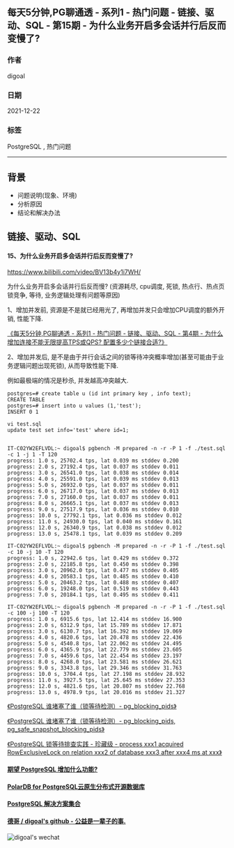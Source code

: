 ## 每天5分钟,PG聊通透 - 系列1 - 热门问题 - 链接、驱动、SQL - 第15期 - 为什么业务开启多会话并行后反而变慢了?          
                                        
### 作者                                        
digoal                                        
                                        
### 日期                                        
2021-12-22                            
                                        
### 标签                                     
PostgreSQL , 热门问题                     
                                      
----                   
                                      
## 背景                   
- 问题说明(现象、环境)            
- 分析原因            
- 结论和解决办法            
                
## 链接、驱动、SQL                 
                
#### 15、为什么业务开启多会话并行后反而变慢了?     
https://www.bilibili.com/video/BV13b4y1i7WH/   
    
为什么业务开启多会话并行后反而慢?    (资源耗尽, cpu调度, 死锁, 热点行、热点页锁竞争, 等待, 业务逻辑处理有问题等原因)       
    
1、增加并发前, 资源是不是就已经用光了, 再增加并发只会增加CPU调度的额外开销, 性能下降.     
    
[《每天5分钟,PG聊通透 - 系列1 - 热门问题 - 链接、驱动、SQL - 第4期 - 为什么增加连接不能无限提高TPS或QPS? 配置多少个链接合适?》](../202112/20211220_04.md)      
    
2、增加并发后, 是不是由于并行会话之间的锁等待冲突概率增加(甚至可能由于业务逻辑问题出现死锁), 从而导致性能下降.      
    
例如最极端的情况是秒杀, 并发越高冲突越大.      
    
```    
postgres=# create table u (id int primary key , info text);    
CREATE TABLE    
postgres=# insert into u values (1,'test');    
INSERT 0 1    
```    
    
```    
vi test.sql
update test set info='test' where id=1;


IT-C02YW2EFLVDL:~ digoal$ pgbench -M prepared -n -r -P 1 -f ./test.sql -c 1 -j 1 -T 120    
progress: 1.0 s, 25702.4 tps, lat 0.039 ms stddev 0.200    
progress: 2.0 s, 27192.4 tps, lat 0.037 ms stddev 0.011    
progress: 3.0 s, 26541.0 tps, lat 0.038 ms stddev 0.014    
progress: 4.0 s, 25591.0 tps, lat 0.039 ms stddev 0.013    
progress: 5.0 s, 26932.0 tps, lat 0.037 ms stddev 0.011    
progress: 6.0 s, 26717.0 tps, lat 0.037 ms stddev 0.013    
progress: 7.0 s, 27160.0 tps, lat 0.037 ms stddev 0.011    
progress: 8.0 s, 26665.1 tps, lat 0.037 ms stddev 0.013    
progress: 9.0 s, 27517.9 tps, lat 0.036 ms stddev 0.010    
progress: 10.0 s, 27792.1 tps, lat 0.036 ms stddev 0.012    
progress: 11.0 s, 24930.0 tps, lat 0.040 ms stddev 0.161    
progress: 12.0 s, 26340.9 tps, lat 0.038 ms stddev 0.012    
progress: 13.0 s, 25478.1 tps, lat 0.039 ms stddev 0.209    
    
IT-C02YW2EFLVDL:~ digoal$ pgbench -M prepared -n -r -P 1 -f ./test.sql -c 10 -j 10 -T 120    
progress: 1.0 s, 22942.6 tps, lat 0.429 ms stddev 0.372    
progress: 2.0 s, 22185.8 tps, lat 0.450 ms stddev 0.398    
progress: 3.0 s, 20962.0 tps, lat 0.477 ms stddev 0.405    
progress: 4.0 s, 20583.1 tps, lat 0.485 ms stddev 0.410    
progress: 5.0 s, 20463.2 tps, lat 0.488 ms stddev 0.407    
progress: 6.0 s, 19248.0 tps, lat 0.519 ms stddev 0.443    
progress: 7.0 s, 20184.1 tps, lat 0.495 ms stddev 0.411    
    
IT-C02YW2EFLVDL:~ digoal$ pgbench -M prepared -n -r -P 1 -f ./test.sql -c 100 -j 100 -T 120    
progress: 1.0 s, 6915.6 tps, lat 12.414 ms stddev 16.900    
progress: 2.0 s, 6312.9 tps, lat 15.789 ms stddev 17.871    
progress: 3.0 s, 6130.7 tps, lat 16.392 ms stddev 19.069    
progress: 4.0 s, 4820.6 tps, lat 20.478 ms stddev 22.436    
progress: 5.0 s, 4540.8 tps, lat 22.062 ms stddev 24.495    
progress: 6.0 s, 4365.9 tps, lat 22.779 ms stddev 23.605    
progress: 7.0 s, 4459.6 tps, lat 22.454 ms stddev 23.197    
progress: 8.0 s, 4268.0 tps, lat 23.581 ms stddev 26.621    
progress: 9.0 s, 3343.8 tps, lat 29.346 ms stddev 31.763    
progress: 10.0 s, 3704.4 tps, lat 27.198 ms stddev 28.932    
progress: 11.0 s, 3927.5 tps, lat 25.645 ms stddev 27.353    
progress: 12.0 s, 4821.6 tps, lat 20.807 ms stddev 22.768    
progress: 13.0 s, 4978.9 tps, lat 20.016 ms stddev 21.327    
```    
  
[《PostgreSQL 谁堵塞了谁（锁等待检测）- pg_blocking_pids》](../201903/20190304_01.md)    
  
[《PostgreSQL 谁堵塞了谁（锁等待检测）- pg_blocking_pids, pg_safe_snapshot_blocking_pids》](../201902/20190201_02.md)    
  
[《PostgreSQL 锁等待排查实践 - 珍藏级 - process xxx1 acquired RowExclusiveLock on relation xxx2 of database xxx3 after xxx4 ms at xxx》](../201806/20180622_02.md)    
    
  
#### [期望 PostgreSQL 增加什么功能?](https://github.com/digoal/blog/issues/76 "269ac3d1c492e938c0191101c7238216")
  
  
#### [PolarDB for PostgreSQL云原生分布式开源数据库](https://github.com/ApsaraDB/PolarDB-for-PostgreSQL "57258f76c37864c6e6d23383d05714ea")
  
  
#### [PostgreSQL 解决方案集合](https://yq.aliyun.com/topic/118 "40cff096e9ed7122c512b35d8561d9c8")
  
  
#### [德哥 / digoal's github - 公益是一辈子的事.](https://github.com/digoal/blog/blob/master/README.md "22709685feb7cab07d30f30387f0a9ae")
  
  
![digoal's wechat](../pic/digoal_weixin.jpg "f7ad92eeba24523fd47a6e1a0e691b59")
  
